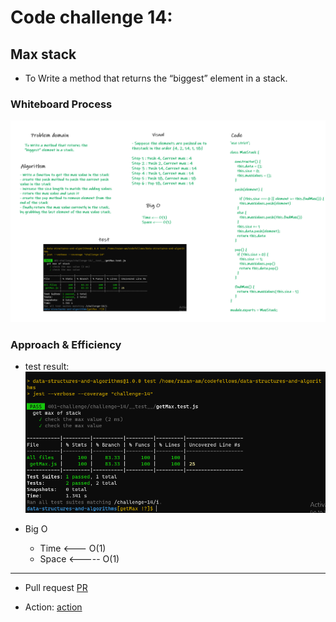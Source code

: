 # Code challenge 14:

## Max stack
<!-- Description of the challenge -->
- To Write a method that returns the “biggest” element in a stack.
  
### Whiteboard Process
<!-- Embedded whiteboard image -->

![image](/images/getmax.png)

### Approach & Efficiency
<!-- What approach did you take? Discuss Why. What is the Big O space/time for this approach? -->
- test result:
![image](/images/getmax-test.PNG)

- Big O 
   - Time <--- O(1)
   - Space <----- O(1)

---------------------------

- Pull request
[PR]()

- Action:
[action]()